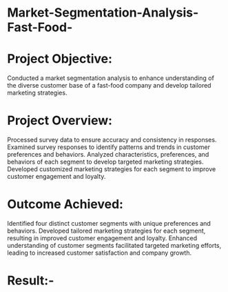 # Market-Segmentation-Analysis-Fast-Food-

# Project Objective: 
  Conducted a market segmentation analysis to enhance understanding of the diverse customer base of a fast-food company and develop tailored marketing strategies.

# Project Overview:
  Processed survey data to ensure accuracy and consistency in responses.
  Examined survey responses to identify patterns and trends in customer preferences and behaviors.
  Analyzed characteristics, preferences, and behaviors of each segment to develop targeted marketing strategies.
  Developed customized marketing strategies for each segment to improve customer engagement and loyalty.

# Outcome Achieved:
  Identified four distinct customer segments with unique preferences and behaviors.
  Developed tailored marketing strategies for each segment, resulting in improved customer engagement and loyalty.
  Enhanced understanding of customer segments facilitated targeted marketing efforts, leading to increased customer satisfaction and company growth.

# Result:-
    
